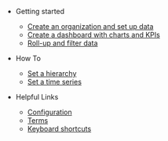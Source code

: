 * Getting started
  * [Create an organization and set up data](getting_started/quick-start.md)
  * [Create a dashboard with charts and KPIs](getting_started/quick-start.md)
  * [Roll-up and filter data](getting_started/quick-start.md)
  
* How To
  * [Set a hierarchy](how_to/hierarchies.md)
  * [Set a time series](how_to/timeseries.md)
  
* Helpful Links
  * [Configuration](configuration.md)
  * [Terms](getting_started/structure.md)
  * [Keyboard shortcuts](keyboard.md)
